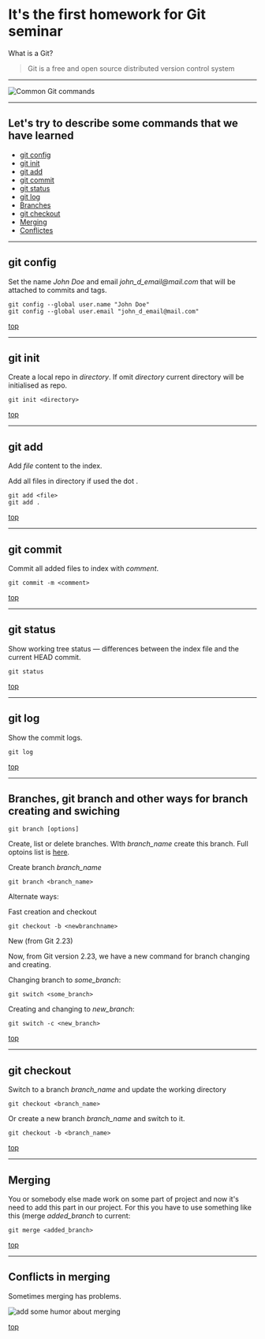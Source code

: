 # It's the first homework for Git seminar

What is a Git?
> Git is a free and open source distributed version control system
---

![Common Git commands](https://res.cloudinary.com/practicaldev/image/fetch/s--ShHSfi-a--/c_imagga_scale,f_auto,fl_progressive,h_900,q_auto,w_1600/https://cl.ly/1N2U2i2Z2C16/Image%25202018-04-11%2520at%252012.47.23%2520PM.png)

<a id="top"></a>

---
## Let's try to describe some commands that we have learned  
* [git config](#config)
* [git init](#init)
* [git add](#add)
* [git commit](#commit)
* [git status](#status)
* [git log](#log)
* [Branches](#branch)
* [git checkout](#checkout)
* [Merging](#merge)
* [Conflictes](#conflict)

<a id="config"></a>

---
## git config

Set the name _John Doe_ and email _john_d_email@mail.com_ that will be attached to commits and tags.
```
git config --global user.name "John Doe"
git config --global user.email "john_d_email@mail.com"
```
[top](#top)

<a id="init"></a>

---
## git init

Create a local repo in _directory_.
If omit _directory_ current directory will be initialised as repo.
```
git init <directory>
```
[top](#top)

<a id="add"></a>

---
## git add

Add _file_ content to the index. 

Add all files in directory if used the dot .

```
git add <file>
git add .
```
[top](#top)

<a id="commit"></a>

---
## git commit

Commit all added files to index with _comment_.

```
git commit -m <comment>
```
[top](#top)

<a id="status"></a>

---
## git status

Show working tree status — differences between the index file and the current HEAD
 commit. 

```
git status 
```
[top](#top)

<a id="log"></a>

---
## git log

Show the commit logs.

```
git log
```
[top](#top)

<a id="branch"></a>

---

## Branches, git branch and other ways for branch creating and swiching

```
git branch [options]
```
Create, list or delete branches. WIth _branch_name_ create this branch. Full optoins list is [here](https://git-scm.com/docs/git-branch).

Create branch _branch_name_

```
git branch <branch_name>
```
Alternate ways:

Fast creation and checkout
```
git checkout -b <newbranchname>
```
New (from Git 2.23)

Now, from Git version 2.23, we have a new command for branch changing and creating.

Changing branch to _some_branch_:
```
git switch <some_branch>
```

Creating and changing to _new_branch_:
```
git switch -c <new_branch>
```

[top](#top)

<a id="checkout"></a>

---
## git checkout

Switch to a branch _branch_name_ and update the working directory

```
git checkout <branch_name>
```

Or create a new branch _branch_name_ and switch to it.

```
git checkout -b <branch_name>
```

[top](#top)

<a id="merge"></a>

---
## Merging

You or somebody else made work on some part of project and now it's need to add this part in our project. For this you have to use something like this (merge _added_branch_ to current:

```
git merge <added_branch>
```
[top](#top)

<a id="conflict"></a>

---
## Conflicts in merging

Sometimes merging has problems. 

![add some humor about merging](https://devhumor.com/content/uploads/images/July2020/merge.jpg)

[top](#top)
